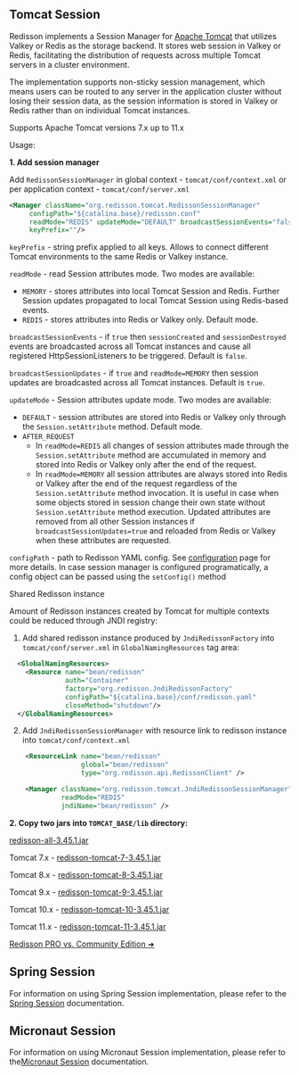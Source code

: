 ## Tomcat Session

Redisson implements a Session Manager for [Apache Tomcat](http://tomcat.apache.org) that utilizes Valkey or Redis as the storage backend. It stores web session in Valkey or Redis, facilitating the distribution of requests across multiple Tomcat servers in a cluster environment. 

The implementation supports non-sticky session management, which means users can be routed to any server in the application cluster without losing their session data, as the session information is stored in Valkey or Redis rather than on individual Tomcat instances.

Supports Apache Tomcat versions 7.x up to 11.x

Usage:

**1. Add session manager**

Add `RedissonSessionManager` in global context - `tomcat/conf/context.xml` or per application context - `tomcat/conf/server.xml`

```xml
<Manager className="org.redisson.tomcat.RedissonSessionManager"
	 configPath="${catalina.base}/redisson.conf" 
	 readMode="REDIS" updateMode="DEFAULT" broadcastSessionEvents="false"
	 keyPrefix=""/>
```

`keyPrefix` - string prefix applied to all keys. Allows to connect different Tomcat environments to the same Redis or Valkey instance.

`readMode` - read Session attributes mode. Two modes are available:  

* `MEMORY` - stores attributes into local Tomcat Session and Redis. Further Session updates propagated to local Tomcat Session using Redis-based events.
* `REDIS` - stores attributes into Redis or Valkey only.  Default mode.

`broadcastSessionEvents` - if `true` then `sessionCreated` and `sessionDestroyed` events are broadcasted across all Tomcat instances and cause all registered HttpSessionListeners to be triggered. Default is `false`.

`broadcastSessionUpdates` - if `true` and `readMode=MEMORY` then session updates are broadcasted across all Tomcat instances. Default is `true`.

`updateMode` - Session attributes update mode. Two modes are available:  

   * `DEFAULT` - session attributes are stored into Redis or Valkey only through the `Session.setAttribute` method. Default mode.
   * `AFTER_REQUEST`
       * In `readMode=REDIS` all changes of session attributes made through the `Session.setAttribute` method are accumulated in memory and stored into Redis or Valkey only after the end of the request. 
       * In `readMode=MEMORY` all session attributes are always stored into Redis or Valkey after the end of the request regardless of the `Session.setAttribute` method invocation. It is useful in case when some objects stored in session change their own state without `Session.setAttribute` method execution. Updated attributes are removed from all other Session instances if `broadcastSessionUpdates=true` and reloaded from Redis or Valkey when these attributes are requested.  

`configPath` - path to Redisson YAML config. See [configuration](configuration.md) page for more details. In case session manager is configured programatically, a config object can be passed using the `setConfig()` method

Shared Redisson instance  

Amount of Redisson instances created by Tomcat for multiple contexts could be reduced through JNDI registry:

1. Add shared redisson instance produced by `JndiRedissonFactory` into `tomcat/conf/server.xml` in `GlobalNamingResources` tag area:

```xml
  <GlobalNamingResources>
    <Resource name="bean/redisson"
	          auth="Container"
              factory="org.redisson.JndiRedissonFactory"
              configPath="${catalina.base}/conf/redisson.yaml"
	          closeMethod="shutdown"/>
  </GlobalNamingResources>
```

2. Add `JndiRedissonSessionManager` with resource link to redisson instance into `tomcat/conf/context.xml`

```xml
    <ResourceLink name="bean/redisson"
                  global="bean/redisson"
		          type="org.redisson.api.RedissonClient" />

    <Manager className="org.redisson.tomcat.JndiRedissonSessionManager"
             readMode="REDIS"
             jndiName="bean/redisson" />
```

**2. Copy two jars into `TOMCAT_BASE/lib` directory:**


[redisson-all-3.45.1.jar](https://repo1.maven.org/maven2/org/redisson/redisson-all/3.45.1/redisson-all-3.45.1.jar)

Tomcat 7.x - [redisson-tomcat-7-3.45.1.jar](https://repo1.maven.org/maven2/org/redisson/redisson-tomcat-7/3.45.1/redisson-tomcat-7-3.45.1.jar)  

Tomcat 8.x - [redisson-tomcat-8-3.45.1.jar](https://repo1.maven.org/maven2/org/redisson/redisson-tomcat-8/3.45.1/redisson-tomcat-8-3.45.1.jar)  

Tomcat 9.x - [redisson-tomcat-9-3.45.1.jar](https://repo1.maven.org/maven2/org/redisson/redisson-tomcat-9/3.45.1/redisson-tomcat-9-3.45.1.jar)  

Tomcat 10.x - [redisson-tomcat-10-3.45.1.jar](https://repo1.maven.org/maven2/org/redisson/redisson-tomcat-10/3.45.1/redisson-tomcat-10-3.45.1.jar)  

Tomcat 11.x - [redisson-tomcat-11-3.45.1.jar](https://repo1.maven.org/maven2/org/redisson/redisson-tomcat-11/3.45.1/redisson-tomcat-11-3.45.1.jar)  

[Redisson PRO vs. Community Edition ➜](https://redisson.pro/feature-comparison.html)

## Spring Session

For information on using Spring Session implementation, please refer to the [Spring Session](integration-with-spring.md/#spring-session) documentation.

## Micronaut Session

For information on using Micronaut Session implementation, please refer to the[Micronaut Session](microservices-integration.md/#session) documentation.